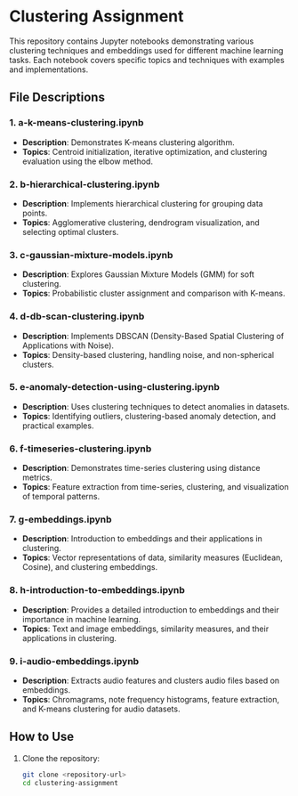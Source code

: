 # Clustering Assignment

This repository contains Jupyter notebooks demonstrating various clustering techniques and embeddings used for different machine learning tasks. Each notebook covers specific topics and techniques with examples and implementations.

## File Descriptions

### 1. **a-k-means-clustering.ipynb**

- **Description**: Demonstrates K-means clustering algorithm.
- **Topics**: Centroid initialization, iterative optimization, and clustering evaluation using the elbow method.

### 2. **b-hierarchical-clustering.ipynb**

- **Description**: Implements hierarchical clustering for grouping data points.
- **Topics**: Agglomerative clustering, dendrogram visualization, and selecting optimal clusters.

### 3. **c-gaussian-mixture-models.ipynb**

- **Description**: Explores Gaussian Mixture Models (GMM) for soft clustering.
- **Topics**: Probabilistic cluster assignment and comparison with K-means.

### 4. **d-db-scan-clustering.ipynb**

- **Description**: Implements DBSCAN (Density-Based Spatial Clustering of Applications with Noise).
- **Topics**: Density-based clustering, handling noise, and non-spherical clusters.

### 5. **e-anomaly-detection-using-clustering.ipynb**

- **Description**: Uses clustering techniques to detect anomalies in datasets.
- **Topics**: Identifying outliers, clustering-based anomaly detection, and practical examples.

### 6. **f-timeseries-clustering.ipynb**

- **Description**: Demonstrates time-series clustering using distance metrics.
- **Topics**: Feature extraction from time-series, clustering, and visualization of temporal patterns.

### 7. **g-embeddings.ipynb**

- **Description**: Introduction to embeddings and their applications in clustering.
- **Topics**: Vector representations of data, similarity measures (Euclidean, Cosine), and clustering embeddings.

### 8. **h-introduction-to-embeddings.ipynb**

- **Description**: Provides a detailed introduction to embeddings and their importance in machine learning.
- **Topics**: Text and image embeddings, similarity measures, and their applications in clustering.

### 9. **i-audio-embeddings.ipynb**

- **Description**: Extracts audio features and clusters audio files based on embeddings.
- **Topics**: Chromagrams, note frequency histograms, feature extraction, and K-means clustering for audio datasets.

## How to Use

1. Clone the repository:
   ```bash
   git clone <repository-url>
   cd clustering-assignment
   ```

